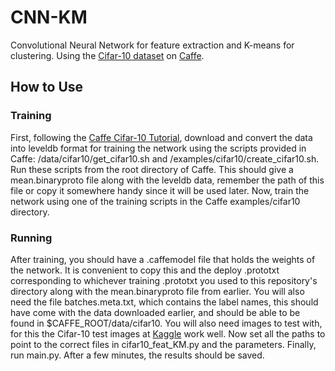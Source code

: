 # CNN-KM
Convolutional Neural Network for feature extraction and K-means for clustering.
Using the <a href="https://www.cs.toronto.edu/~kriz/cifar.html" target="_blank">Cifar-10 dataset</a> on <a href="https://github.com/BVLC/caffe/" target="_blank">Caffe</a>.

## How to Use

### Training
First, following the <a href="https://caffe.berkeleyvision.org/gathered/examples/cifar10.html" target="_blank">Caffe Cifar-10 Tutorial</a>, download and convert the data into leveldb format for training the network using the scripts provided in Caffe: \/data\/cifar10\/get\_cifar10.sh and \/examples\/cifar10\/create\_cifar10.sh. Run these scripts from the root directory of Caffe. This should give a mean.binaryproto file along with the leveldb data, remember the path of this file or copy it somewhere handy since it will be used later. Now, train the network using one of the training scripts in the Caffe examples\/cifar10 directory.

### Running
After training, you should have a .caffemodel file that holds the weights of the network. It is convenient to copy this and the deploy .prototxt corresponding to whichever training .prototxt you used to this repository's directory along with the mean.binaryproto file from earlier. You will also need the file batches.meta.txt, which contains the label names, this should have come with the data downloaded earlier, and should be able to be found in $CAFFE_ROOT/data/cifar10. You will also need images to test with, for this the Cifar-10 test images at <a href="https://www.kaggle.com/c/cifar-10/data">Kaggle</a> work well. Now set all the paths to point to the correct files in cifar10\_feat\_KM.py and the parameters. Finally, run main.py. After a few minutes, the results should be saved.   

